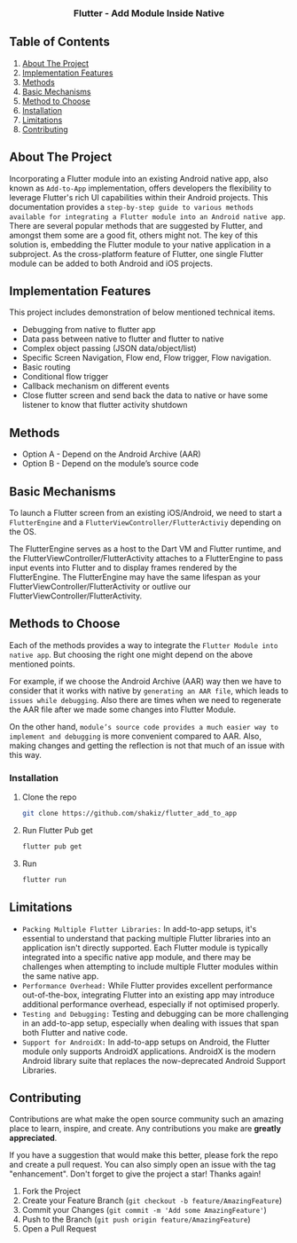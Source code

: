 <a name="readme-top"></a>

<div align="center">

  <h3 align="center">Flutter - Add Module Inside Native</h3>

</div>



<!-- TABLE OF CONTENTS -->
<h2>Table of Contents</h2>
  <ol>
    <li><a href="#about-the-project">About The Project</a></li>
    <li><a href="#implementation-features">Implementation Features</a></li>
    <li><a href="#methods">Methods</a></li>
    <li><a href="#basic-mechanisms">Basic Mechanisms</a></li>
    <li><a href="#methods-to-choose">Method to Choose</a></li>
    <li><a href="#installation">Installation</a></li>
    <li><a href="#limitations">Limitations</a></li>
    <li><a href="#contributing">Contributing</a></li>
  </ol>

<!-- ABOUT THE PROJECT -->
## About The Project

Incorporating a Flutter module into an existing Android native app, also known as `Add-to-App` implementation, offers developers the flexibility to leverage Flutter's rich UI capabilities within their Android projects. This documentation provides a `step-by-step guide to various methods available for integrating a Flutter module into an Android native app`. There are several popular methods that are suggested by Flutter, and amongst them some are a good fit, others might not. The key of this solution is, embedding the Flutter module to your native application in a subproject. As the cross-platform feature of Flutter, one single Flutter module can be added to both Android and iOS projects.

<!-- Implementation Features -->
## Implementation Features

This project includes demonstration of below mentioned technical items. 
* Debugging from native to flutter app
* Data pass between native to flutter and flutter to native 
* Complex object passing (JSON data/object/list)
* Specific Screen Navigation, Flow end, Flow trigger, Flow navigation.
* Basic routing
* Conditional flow trigger
* Callback mechanism on different events
* Close flutter screen and send back the data to native or have some listener to know that flutter activity shutdown

<!-- Methods -->
## Methods

* Option A - Depend on the Android Archive (AAR)
* Option B - Depend on the module’s source code

<!-- Basic Mechanisms -->
## Basic Mechanisms

To launch a Flutter screen from an existing iOS/Android, we need to start a `FlutterEngine` and a `FlutterViewController/FlutterActiviy` depending on the OS.

The FlutterEngine serves as a host to the Dart VM and Flutter runtime, and the FlutterViewController/FlutterActivity attaches to a FlutterEngine to pass input events into Flutter and to display frames rendered by the FlutterEngine. The FlutterEngine may have the same lifespan as your FlutterViewController/FlutterActivity or outlive our FlutterViewController/FlutterActivity.

<!-- Methods to Choose -->
## Methods to Choose

Each of the methods provides a way to integrate the `Flutter Module into native app`. But choosing the right one might depend on the above mentioned points. 

For example, if we choose the Android Archive (AAR) way then we have to consider that it works with native by `generating an AAR file`, which leads to `issues while debugging`. Also there are times when we need to regenerate the AAR file after we made some changes into Flutter Module.

On the other hand, `module’s source code provides a much easier way to implement and debugging` is more convenient compared to AAR. Also, making changes and getting the reflection is not that much of an issue with this way.

<!-- Installation -->
### Installation

1. Clone the repo
   ```sh
   git clone https://github.com/shakiz/flutter_add_to_app
   ```
2. Run Flutter Pub get
   ```sh
   flutter pub get
   ```
3. Run
   ```sh
   flutter run
   ```

<!-- Limitations -->
## Limitations
* `Packing Multiple Flutter Libraries:` In add-to-app setups, it's essential to understand that packing multiple Flutter libraries into an application isn't directly supported. Each Flutter module is typically integrated into a specific native app module, and there may be challenges when attempting to include multiple Flutter modules within the same native app.
* `Performance Overhead:` While Flutter provides excellent performance out-of-the-box, integrating Flutter into an existing app may introduce additional performance overhead, especially if not optimised properly.
* `Testing and Debugging:` Testing and debugging can be more challenging in an add-to-app setup, especially when dealing with issues that span both Flutter and native code.
* `Support for AndroidX:` In add-to-app setups on Android, the Flutter module only supports AndroidX applications. AndroidX is the modern Android library suite that replaces the now-deprecated Android Support Libraries.

<!-- CONTRIBUTING -->
## Contributing

Contributions are what make the open source community such an amazing place to learn, inspire, and create. Any contributions you make are **greatly appreciated**.

If you have a suggestion that would make this better, please fork the repo and create a pull request. You can also simply open an issue with the tag "enhancement".
Don't forget to give the project a star! Thanks again!

1. Fork the Project
2. Create your Feature Branch (`git checkout -b feature/AmazingFeature`)
3. Commit your Changes (`git commit -m 'Add some AmazingFeature'`)
4. Push to the Branch (`git push origin feature/AmazingFeature`)
5. Open a Pull Request

<br />
